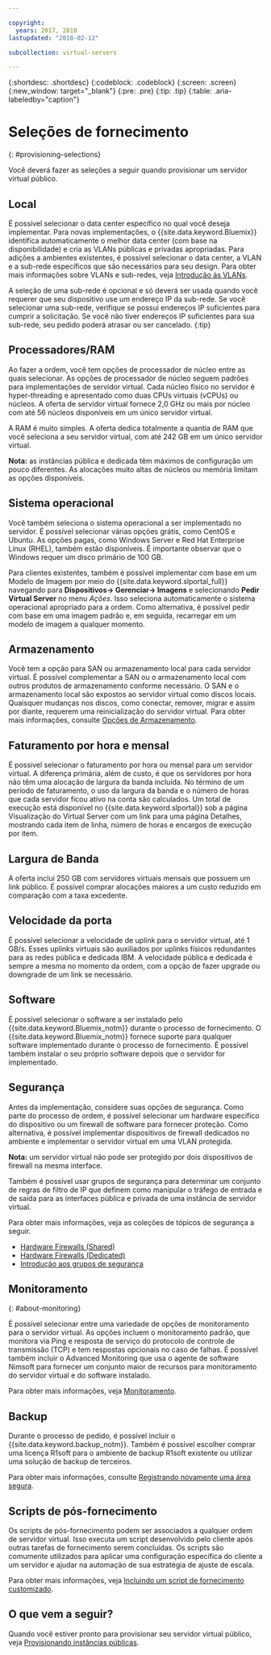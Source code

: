 ```yaml
---

copyright:
  years: 2017, 2018
lastupdated: "2018-02-12"

subcollection: virtual-servers

---
```


{:shortdesc: .shortdesc}
{:codeblock: .codeblock}
{:screen: .screen}
{:new_window: target="_blank"}
{:pre: .pre}
{:tip: .tip}
{:table: .aria-labeledby="caption"}

# Seleções de fornecimento
{: #provisioning-selections}

Você deverá fazer as seleções a seguir quando provisionar um servidor virtual público.

## Local
É possível selecionar o data center específico no qual você deseja implementar. Para novas implementações, o {{site.data.keyword.Bluemix}} identifica automaticamente o melhor data center (com base na disponibilidade) e cria as VLANs públicas e privadas apropriadas. Para adições a ambientes existentes, é possível selecionar o data center, a VLAN e a sub-rede específicos que são necessários para seu design. Para obter mais informações sobre VLANs e sub-redes, veja [Introdução às VLANs](/docs/infrastructure/vlans?topic=vlans-getting-started-with-vlans).

A seleção de uma sub-rede é opcional e só deverá ser usada quando você requerer que seu dispositivo use um endereço IP da sub-rede. Se você selecionar uma sub-rede, verifique se possui endereços IP suficientes para cumprir a solicitação. Se você não tiver endereços IP suficientes para sua sub-rede, seu pedido poderá atrasar ou ser cancelado.
{:tip}

## Processadores/RAM
Ao fazer a ordem, você tem opções de processador de núcleo entre as quais selecionar. As opções de processador de núcleo seguem padrões para implementações de servidor virtual. Cada núcleo físico no servidor é hyper-threading e apresentado como duas CPUs virtuais (vCPUs) ou núcleos. A oferta de servidor virtual fornece 2,0 GHz ou mais por núcleo com até 56 núcleos disponíveis em um único servidor virtual.

A RAM é muito simples. A oferta dedica totalmente a quantia de RAM que você seleciona a seu servidor virtual, com até 242 GB em um único servidor virtual.

**Nota:** as instâncias pública e dedicada têm máximos de configuração um pouco diferentes. As alocações muito altas de núcleos ou memória limitam as opções disponíveis.

## Sistema operacional

Você também seleciona o sistema operacional a ser implementado no servidor. É possível selecionar várias opções grátis, como CentOS e Ubuntu. As opções pagas, como Windows Server e Red Hat Enterprise Linux (RHEL), também estão disponíveis. É importante observar que o Windows requer um disco primário de 100 GB.

Para clientes existentes, também é possível implementar com base em um Modelo de Imagem por meio do {{site.data.keyword.slportal_full}} navegando para **Dispositivos-> Gerenciar-> Imagens** e selecionando **Pedir Virtual Server** no menu *Ações*.  Isso seleciona automaticamente o sistema operacional apropriado para a ordem.  Como alternativa, é possível pedir com base em uma imagem padrão e, em seguida, recarregar em um modelo de imagem a qualquer momento.

## Armazenamento

Você tem a opção para SAN ou armazenamento local para cada servidor virtual. É possível complementar a SAN ou o armazenamento local com outros produtos de armazenamento conforme necessário. O SAN e o armazenamento local são expostos ao servidor virtual como discos locais. Quaisquer mudanças nos discos, como conectar, remover, migrar e assim por diante, requerem uma reinicialização do servidor virtual. Para obter mais informações, consulte [Opções de Armazenamento](/docs/vsi?topic=virtual-servers-storage-options#storage-options).

## Faturamento por hora e mensal

É possível selecionar o faturamento por hora ou mensal para um servidor virtual. A diferença primária, além de custo, é que os servidores por hora não têm uma alocação de largura da banda incluída. No término de um período de faturamento, o uso da largura da banda e o número de horas que cada servidor ficou ativo na conta são calculados. Um total de execução está disponível no {{site.data.keyword.slportal}} sob a página Visualização do Virtual Server com um link para uma página Detalhes, mostrando cada item de linha, número de horas e encargos de execução por item.

## Largura de Banda

A oferta inclui 250 GB com servidores virtuais mensais que possuem um link público. É possível comprar alocações maiores a um custo reduzido em comparação com a taxa excedente.

## Velocidade da porta

É possível selecionar a velocidade de uplink para o servidor virtual, até 1 GB/s. Esses uplinks virtuais são auxiliados por uplinks físicos redundantes para as redes pública e dedicada IBM. A velocidade pública e dedicada é sempre a mesma no momento da ordem, com a opção de fazer upgrade ou downgrade de um link se necessário.

## Software

É possível selecionar o software a ser instalado pelo {{site.data.keyword.Bluemix_notm}} durante o processo de fornecimento. O {{site.data.keyword.Bluemix_notm}} fornece suporte para qualquer software implementado durante o processo de fornecimento. É possível também instalar o seu próprio software depois que o servidor for implementado.

## Segurança

Antes da implementação, considere suas opções de segurança. Como parte do processo de ordem, é possível selecionar um hardware específico do dispositivo ou um firewall de software para fornecer proteção. Como alternativa, é possível implementar dispositivos de firewall dedicados no ambiente e implementar o servidor virtual em uma VLAN protegida.

**Nota:** um servidor virtual não pode ser protegido por dois dispositivos de firewall na mesma interface.

Também é possível usar grupos de segurança para determinar um conjunto de regras de filtro de IP que definem como manipular o tráfego de entrada e de saída para as interfaces pública e privada de uma instância de servidor virtual.

Para obter mais informações, veja as coleções de tópicos de segurança a seguir.

* [Hardware Firewalls (Shared)](/docs/infrastructure/hardware-firewall-shared?topic=hardware-firewall-shared-getting-started-with-hardware-firewall-shared)
* [Hardware Firewalls (Dedicated)](/docs/infrastructure/hardware-firewall-dedicated?topic=hardware-firewall-dedicated-getting-started-with-hardware-firewall-dedicated)
* [Introdução aos grupos de segurança](/docs/infrastructure/security-groups?topic=security-groups-getting-started-with-security-groups)

## Monitoramento
{: #about-monitoring}

É possível selecionar entre uma variedade de opções de monitoramento para o servidor virtual. As opções incluem o monitoramento padrão, que monitora via Ping e resposta de serviço do protocolo de controle de transmissão (TCP) e tem respostas opcionais no caso de falhas. É possível também incluir o Advanced Monitoring que usa o agente de software Nimsoft para fornecer um conjunto maior de recursos para monitoramento do servidor virtual e do software instalado.

Para obter mais informações, veja [Monitoramento](/docs/infrastructure/SLmonitoring?topic=slmonitoring-monitoring).

## Backup

Durante o processo de pedido, é possível incluir o {{site.data.keyword.backup_notm}}. Também é possível escolher comprar uma licença R1soft para o ambiente de backup R1soft existente ou utilizar uma solução de backup de terceiros.

Para obter mais informações, consulte [Registrando novamente uma área segura](/docs/infrastructure/Backup?topic=Backup-reregister#reregister).

## Scripts de pós-fornecimento

Os scripts de pós-fornecimento podem ser associados a qualquer ordem de servidor virtual. Isso executa um script desenvolvido pelo cliente após outras tarefas de fornecimento serem concluídas. Os scripts são comumente utilizados para aplicar uma configuração específica do cliente a um servidor e ajudar na automação de sua estratégia de ajuste de escala.

Para obter mais informações, veja [Incluindo um script de fornecimento customizado](/docs/vsi?topic=virtual-servers-adding-post-script).

## O que vem a seguir?
Quando você estiver pronto para provisionar seu servidor virtual público, veja [Provisionando instâncias públicas](/docs/vsi?topic=virtual-servers-ordering-vs-public).
